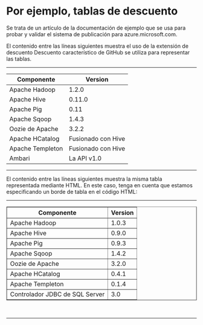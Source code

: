 <properties pageTitle="Ejemplo de documentación: tablas de descuento" description="Esto es un ejemplo de documento" title="Documentation Example - Tables in Markdown" services="" documentationCenter="" metaKeywords="" solutions="" authors="" videoId="" scriptId="" />


# Por ejemplo, tablas de descuento #
Se trata de un artículo de la documentación de ejemplo que se usa para probar y validar el sistema de publicación para azure.microsoft.com.  

El contenido entre las líneas siguientes muestra el uso de la extensión de descuento Descuento característico de GitHub se utiliza para representar las tablas. 

---

|  Componente      |    Version    |
|--------|--------|
| Apache Hadoop     | 1.2.0     |
| Apache Hive       | 0.11.0       |
| Apache Pig       | 0.11       |
| Apache Sqoop       | 1.4.3       |
| Oozie de Apache       | 3.2.2       |
| Apache HCatalog       | Fusionado con Hive       |
| Apache Templeton       | Fusionado con Hive       |
| Ambari       | La API v1.0       |

---

El contenido entre las líneas siguientes muestra la misma tabla representada mediante HTML.  En este caso, tenga en cuenta que estamos especificando un borde de tabla en el código HTML:

---

<table border="1">
<tr><th>Componente</th><th>Version</th></tr>
<tr><td>Apache Hadoop</td><td>1.0.3</td></tr>
<tr><td>Apache Hive</td><td>0.9.0</td></tr>
<tr><td>Apache Pig</td><td>0.9.3</td></tr>
<tr><td>Apache Sqoop</td><td>1.4.2</td></tr>
<tr><td>Oozie de Apache</td><td>3.2.0</td></tr>
<tr><td>Apache HCatalog</td><td>0.4.1</td></tr>
<tr><td>Apache Templeton</td><td>0.1.4</td></tr>
<tr><td>Controlador JDBC de SQL Server</td><td>3.0</td></tr>
</table><br/>

---

